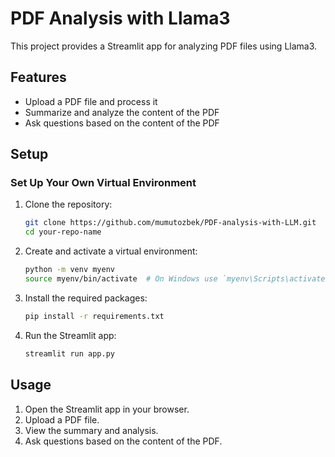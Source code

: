 # PDF Analysis with Llama3

This project provides a Streamlit app for analyzing PDF files using Llama3.

## Features

- Upload a PDF file and process it
- Summarize and analyze the content of the PDF
- Ask questions based on the content of the PDF

## Setup

### Set Up Your Own Virtual Environment

1. Clone the repository:
    ```bash
    git clone https://github.com/mumutozbek/PDF-analysis-with-LLM.git
    cd your-repo-name
    ```

2. Create and activate a virtual environment:
    ```bash
    python -m venv myenv
    source myenv/bin/activate  # On Windows use `myenv\Scripts\activate`
    ```

3. Install the required packages:
    ```bash
    pip install -r requirements.txt
    ```

4. Run the Streamlit app:
    ```bash
    streamlit run app.py
    ```


## Usage

1. Open the Streamlit app in your browser.
2. Upload a PDF file.
3. View the summary and analysis.
4. Ask questions based on the content of the PDF.

